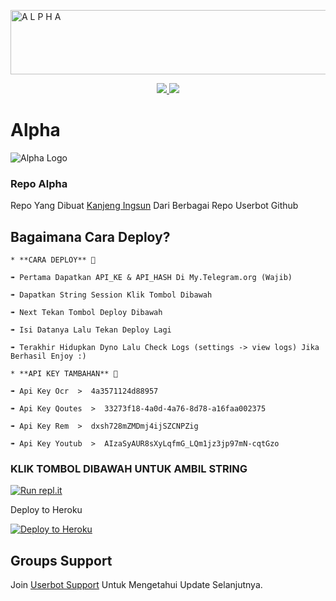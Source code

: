 <a href="https://cooltext.com"><img src="https://images.cooltext.com/5526470.gif" width="680" height="103" alt="A L P H A" /></a>



<p align="center">
  <a href="https://github.com/AftahBagas/Alpha_/fork">
    <img src="https://img.shields.io/github/forks/AftahBagas/Alpha_?label=Fork&style=social">
    
  </a>
  <a href="https://github.com/AftahBagas/Alpha_">
    <img src="https://img.shields.io/github/stars/AftahBagas/Alpha_?style=social">
  </a>
</p>  

# Alpha
![Alpha Logo](https://telegra.ph/file/544752d0017cb5f5810b6.jpg)



### Repo Alpha
Repo Yang Dibuat [Kanjeng Ingsun](https://t.me/kanjengIngsun) Dari Berbagai Repo Userbot Github 

## Bagaimana Cara Deploy?

```
* **CARA DEPLOY** 🔧

➠ Pertama Dapatkan API_KE & API_HASH Di My.Telegram.org (Wajib)

➠ Dapatkan String Session Klik Tombol Dibawah

➠ Next Tekan Tombol Deploy Dibawah

➠ Isi Datanya Lalu Tekan Deploy Lagi

➠ Terakhir Hidupkan Dyno Lalu Check Logs (settings -> view logs) Jika Berhasil Enjoy :)
```


```
* **API KEY TAMBAHAN** 🔧

➠ Api Key Ocr  >  4a3571124d88957

➠ Api Key Qoutes  >  33273f18-4a0d-4a76-8d78-a16faa002375

➠ Api Key Rem  >  dxsh728mZMDmj4ijSZCNPZig

➠ Api Key Youtub  >  AIzaSyAUR8sXyLqfmG_LQm1jz3jp97mN-cqtGzo

```




### KLIK TOMBOL DIBAWAH UNTUK AMBIL STRING 

[![Run repl.it](https://img.shields.io/badge/run-string__session.py-blue?style=for-the-badge&logo=repl.it)](https://replit.com/@AftahBagas/Alpha#main.py)



Deploy to Heroku

<p><a href="https://heroku.com/deploy?templatehttps://github.com/AftahBagas/Alpha_"> <img src="https://www.herokucdn.com/deploy/button.svg" alt="Deploy to Heroku" /></a></p>


## Groups Support

Join [Userbot Support](https://t.me/petercord) Untuk Mengetahui Update Selanjutnya.


